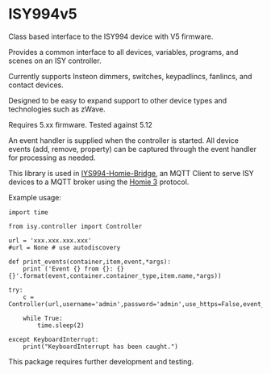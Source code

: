 # ISY994v5

Class based interface to the ISY994 device with V5 firmware.

Provides a common interface to all devices, variables, programs, and scenes on an ISY controller. 

Currently supports Insteon dimmers, switches, keypadlincs, fanlincs, and contact devices. 

Designed to be easy to expand support to other device types and technologies such as zWave.

Requires 5.xx firmware. Tested against 5.12

An event handler is supplied when the controller is started. All device events (add, remove, property) can be captured through the event handler for processing as needed.

This library is used in [IYS994-Homie-Bridge](https://pypi.org/project/ISY994-Homie3-Bridge/), an MQTT Client to serve ISY devices to a MQTT broker using the [Homie 3](https://homieiot.github.io/) protocol.

Example usage: 

~~~~
import time

from isy.controller import Controller

url = 'xxx.xxx.xxx.xxx'
#url = None # use autodiscovery

def print_events(container,item,event,*args):
    print ('Event {} from {}: {} {}'.format(event,container.container_type,item.name,*args))

try:
    c = Controller(url,username='admin',password='admin',use_https=False,event_handler=print_events)

    while True:
        time.sleep(2)

except KeyboardInterrupt:
    print("KeyboardInterrupt has been caught.")
~~~~

This package requires further development and testing.


